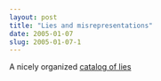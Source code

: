 ```yaml
---
layout: post
title: "Lies and misrepresentations"
date: 2005-01-07
slug: 2005-01-07-1
---
```


A nicely organized  [catalog of lies](http://www.americanprogressaction.org/site/apps/custom/cap/findorg.asp?c=klLWJcP7H&b=124702) 


